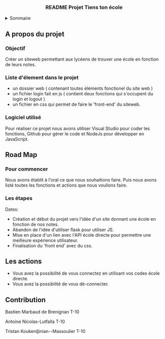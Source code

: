 <br />

  <h3 align="center">README Projet Tiens ton école</h3>
</div>

<!-- Sommaire -->
<details>
  <summary>Sommaire</summary>
  <ol>
    <li>
      A propos du projet
      <ul>
          <li>Objectif</li>
          <li>Liste d'élement dans le projet</li>
          <li>Logiciel utilisé</li>
      </ul>
    </li>
    <li>
        Roadmap
      <ul>
        <li>Pour commencer</li>
        <li>Les étapes</li>
      </ul>
    </li>
    <li>Les Actions</li>
    <li>Contribution</li>
  </ol>
</details>

<!-- A propos du projet -->
## A propos du projet

### Objectif 
Créer un siteweb permettant aux lycéens de trouver une école en fonction de leurs notes.

### Liste d'élement dans le projet
* un dossier web ( contenant toutes éléments fonctionel du site web )
* un fichier login fait en js ( contient deux fonctions qui s'occupent du login et logout )
* un fichier en css qui permet de faire le 'front-end' du siteweb.

### Logiciel utilisé 
Pour réaliser ce projet nous avons utiliser Visual Studio pour coder les fonctions, Github pour gérer le code et NodeJs pour développer en JavaScript.

<!--Road Map -->
## Road Map

### Pour commencer
Nous avons établit à l'oral ce que nous souhaitions faire. Puis nous avons listé toutes les fonctions et actions que nous voulions faire.

### Les étapes

Dates:
* Création et début du projet vers l'idée d'un site donnant une école en fonction de nos notes.
* Abandon de l'idée d'utiliser flask pour utiliser JS.
* Mise en place d'un lien avec l'API école directe pour permettre une meilleure expérience utilisateur.
* Finalisation du 'front end' avec du css.

<!--Les Actions -->
## Les actions
* Vous avez la possibilité de vous connectez en utilisant vos codes école directe.
* Vous avez la possibilité de vous dé-connecter.


<!--Contribution -->
## Contribution

Bastien Marbaud de Brenignan T-10

Antoine Nicolas-Lutfalla T-10

Tristan Koukerdjinian--Massoulier T-10
